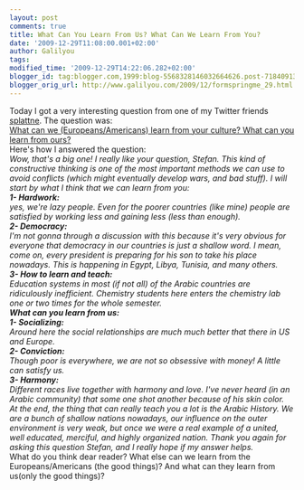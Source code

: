 ```yaml
---
layout: post
comments: true
title: What Can You Learn From Us? What Can We Learn From You?
date: '2009-12-29T11:08:00.001+02:00'
author: Galilyou
tags: 
modified_time: '2009-12-29T14:22:06.282+02:00'
blogger_id: tag:blogger.com,1999:blog-5568328146032664626.post-7184091384832811954
blogger_orig_url: http://www.galilyou.com/2009/12/formspringme_29.html
---
```


<div class="formspringmeQuestion">Today I got a very interesting question from one of my Twitter friends <a href="http://twitter.com/splattne">splattne</a>. The question was:
</div><div class="formspringmeQuestion"><a href="http://www.formspring.me/Galilyou/q/11132997">What can we (Europeans/Americans) learn from your culture? What can you learn from ours?</a>     
</div><div class="formspringmeQuestion">
</div><div class="formspringmeQuestion">Here's how I answered the question:
</div><div class="formspringmeQuestion">
</div><div class="formspringmeAnswer"><i>Wow, that's a big one! 
I really like your question, Stefan. This kind of constructive thinking is one of the most important methods we can use to avoid conflicts (which might eventually develop wars, and bad stuff).
I will start by what I think that we can learn from you: </i>
</div><div class="formspringmeAnswer"><i>
<b> 1- Hardwork:</b></i>
</div><div class="formspringmeAnswer"><i> yes, we're lazy people. Even for the poorer countries (like mine) people are satisfied by working less and gaining less (less than enough). </i>
</div><div class="formspringmeAnswer"><i>
<b> 2- Democracy:</b></i>
</div><div class="formspringmeAnswer"><i> I'm not gonna through a discussion with this because it's very obvious for everyone that democracy in our countries is just a shallow word. I mean, come on, every president is preparing for his son to take his place nowadays. This is happening in Egypt, Libya, Tunisia, and many others. </i>
</div><div class="formspringmeAnswer"><i>
<b> 3- How to learn and teach: </b></i>
</div><div class="formspringmeAnswer"><i>Education systems in most (if not all) of the Arabic countries are ridiculously inefficient. Chemistry students here enters the chemistry lab one or two times for the whole semester. </i>
</div><div class="formspringmeAnswer"><i>
<b> What can you learn from us: </b></i>
</div><div class="formspringmeAnswer"><i>
<b> 1- Socializing:</b></i>
</div><div class="formspringmeAnswer"><i><b></b> Around here the social relationships are much much better that there in US and Europe. </i>
</div><div class="formspringmeAnswer"><i>
<b> 2- Conviction:</b></i>
</div><div class="formspringmeAnswer"><i> Though poor is everywhere, we are not so obsessive with money! A little can satisfy us. </i>
</div><div class="formspringmeAnswer"><i>
<b> 3- Harmony:</b> </i>
</div><div class="formspringmeAnswer"><i>Different races live together with harmony and love. I've never heard (in an Arabic community) that some one shot another because of his skin color.</i>
</div><div class="formspringmeAnswer"><i>
At the end, the thing that can really teach you a lot is the Arabic History. We are a bunch of shallow nations nowadays, our influence on the outer environment is very weak, but once we were a real example of a united, well educated, merciful, and highly organized nation. 
Thank you again for asking this question Stefan, and I really hope if my answer helps.</i>
</div><div class="formspringmeFooter">
</div><div class="formspringmeFooter">What do you think dear reader? What else can we learn from the Europeans/Americans (the good things)? And what can they learn from us(only the good things)?
</div>